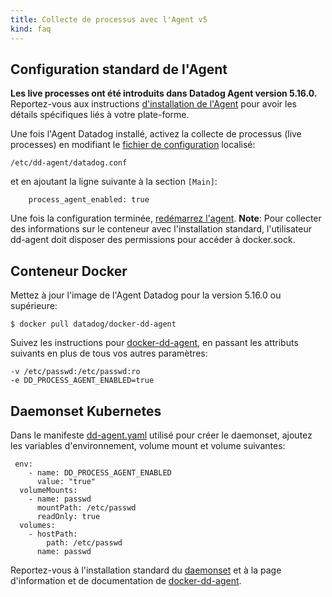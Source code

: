 ```yaml
---
title: Collecte de processus avec l'Agent v5
kind: faq
---
```


## Configuration standard de l'Agent

**Les live processes ont été introduits dans Datadog Agent version 5.16.0.**
Reportez-vous aux instructions [d'installation de l'Agent][1] pour avoir les détails spécifiques liés à votre plate-forme.

Une fois l'Agent Datadog installé, activez la collecte de processus (live processes) en modifiant le [fichier de configuration][2] localisé:

```
/etc/dd-agent/datadog.conf
```

et en ajoutant la ligne suivante à la section `[Main]`:
```
    process_agent_enabled: true
```

Une fois la configuration terminée, [redémarrez l'agent][3].
**Note**: Pour collecter des informations sur le conteneur avec l'installation standard, l'utilisateur dd-agent doit disposer des permissions pour accéder à docker.sock.

## Conteneur Docker 

Mettez à jour l'image de l'Agent Datadog pour la version 5.16.0 ou supérieure:

    $ docker pull datadog/docker-dd-agent

Suivez les instructions pour [docker-dd-agent][4], en passant les attributs suivants en plus de tous vos autres paramètres:

```
-v /etc/passwd:/etc/passwd:ro
-e DD_PROCESS_AGENT_ENABLED=true
```

## Daemonset Kubernetes

Dans le manifeste [dd-agent.yaml][5] utilisé pour créer le daemonset, ajoutez les variables d'environnement, volume mount et volume suivantes:

```
 env:
    - name: DD_PROCESS_AGENT_ENABLED
      value: "true"
  volumeMounts:
    - name: passwd
      mountPath: /etc/passwd
      readOnly: true
  volumes:
    - hostPath:
        path: /etc/passwd
      name: passwd    
```

Reportez-vous à l'installation standard du [daemonset][6] et à  la page d'information et de documentation de [docker-dd-agent][4].

[1]: https://app.datadoghq.com/account/settings#agent
[2]: /agent/faq/where-is-the-configuration-file-for-the-agent
[3]: /agent/faq/start-stop-restart-the-datadog-agent
[4]: https://github.com/DataDog/docker-dd-agent
[5]: https://github.com/DataDog/docker-dd-agent#configuration-files
[6]: /integrations/kubernetes/#installation-via-daemonsets-kubernetes-110

